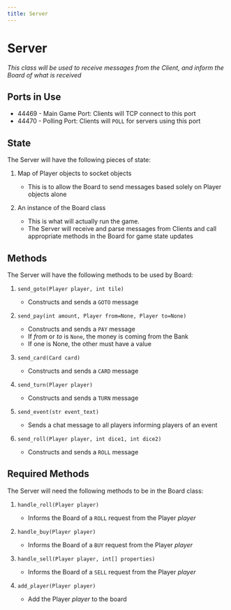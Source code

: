 ```yaml
---
title: Server
---
```


# Server
*This class will be used to receive messages from the Client, and inform the Board of what is received*

## Ports in Use
- 44469 - Main Game Port: Clients will TCP connect to this port
- 44470 - Polling Port: Clients will `POLL` for servers using this port

## State
The Server will have the following pieces of state:

1. Map of Player objects to socket objects
    - This is to allow the Board to send messages based solely on Player objects alone

2. An instance of the Board class
    - This is what will actually run the game.
    - The Server will receive and parse messages from Clients and call appropriate methods in the Board for game state updates
    
## Methods
The Server will have the following methods to be used by Board:

1. `send_goto(Player player, int tile)`
    - Constructs and sends a `GOTO` message

2. `send_pay(int amount, Player from=None, Player to=None)`
    - Constructs and sends a `PAY` message
    - If _from_ or _to_ is `None`, the money is coming from the Bank
    - If one is None, the other must have a value

3. `send_card(Card card)`
    - Constructs and sends a `CARD` message
    
4. `send_turn(Player player)`
    - Constructs and sends a `TURN` message
    
5. `send_event(str event_text)`
    - Sends a chat message to all players informing players of an event
    
6. `send_roll(Player player, int dice1, int dice2)`
    - Constructs and sends a `ROLL` message

## Required Methods
The Server will need the following methods to be in the Board class:

1. `handle_roll(Player player)`
    - Informs the Board of a `ROLL` request from the Player _player_
    
2. `handle_buy(Player player)`
    - Informs the Board of a `BUY` request from the Player _player_
    
3. `handle_sell(Player player, int[] properties)`
    - Informs the Board of a `SELL` request from the Player _player_

4. `add_player(Player player)`
    - Add the Player _player_ to the board
